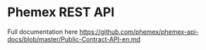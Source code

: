# Phemex REST API

Full documentation here https://github.com/phemex/phemex-api-docs/blob/master/Public-Contract-API-en.md
